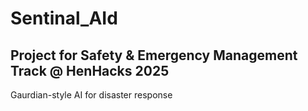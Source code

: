 # Sentinal_AId

## Project for Safety & Emergency Management Track @ HenHacks 2025
Gaurdian-style AI for disaster response
